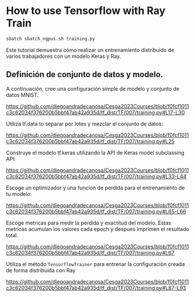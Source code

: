 # How to use Tensorflow with Ray Train

```bash
sbatch sbatch_ngpus.sh training.py
```

Este tutorial demuestra cómo realizar un entrenamiento distribuido de varios trabajadores con un modelo Keras y Ray.

## Definición de conjunto de datos y modelo.
A continuación, cree una configuración simple de modelo y conjunto de datos MNIST.

https://github.com/diegoandradecanosa/Cesga2023Courses/blob/f0fcf1011c3c62034f376200b5bbf47ab42a935d/tf_dist/TF/007/training.py#L17-L30

Utiliza tf.data to separar por lotes y mezclar el conjunto de datos:

https://github.com/diegoandradecanosa/Cesga2023Courses/blob/f0fcf1011c3c62034f376200b5bbf47ab42a935d/tf_dist/TF/007/training.py#L25

Construye el modelo tf.keras utilizando la API de Keras model subclassing API:

https://github.com/diegoandradecanosa/Cesga2023Courses/blob/f0fcf1011c3c62034f376200b5bbf47ab42a935d/tf_dist/TF/007/training.py#L33-L44

Escoge un optimizador y una funcion de perdida para el entrenamiento de tu modelo:

https://github.com/diegoandradecanosa/Cesga2023Courses/blob/f0fcf1011c3c62034f376200b5bbf47ab42a935d/tf_dist/TF/007/training.py#L65-L66

Escoge metricas para medir la perdida y exactitud del modelo. Estas metricas acumulan los valores cada epoch y despues imprimen el resultado total.

https://github.com/diegoandradecanosa/Cesga2023Courses/blob/f0fcf1011c3c62034f376200b5bbf47ab42a935d/tf_dist/TF/007/training.py#L67

Utiliza el método ```TensorflowTrainer``` para entrenar la configuración creada de forma distribuida con Ray

https://github.com/diegoandradecanosa/Cesga2023Courses/blob/f0fcf1011c3c62034f376200b5bbf47ab42a935d/tf_dist/TF/007/training.py#L87-L93